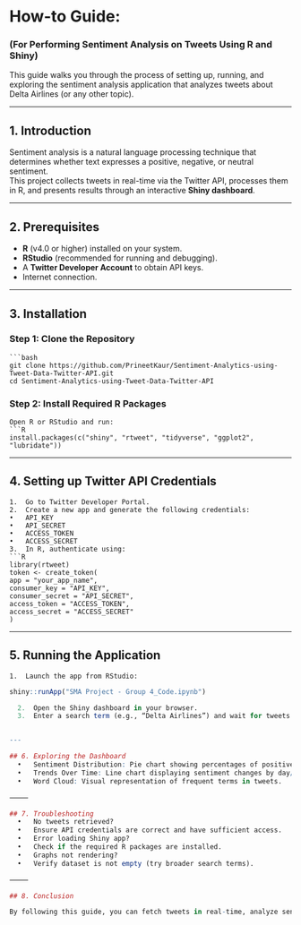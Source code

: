 # How-to Guide: 
### (For Performing Sentiment Analysis on Tweets Using R and Shiny)

This guide walks you through the process of setting up, running, and exploring the sentiment analysis application that analyzes tweets about Delta Airlines (or any other topic).

---

## 1. Introduction
Sentiment analysis is a natural language processing technique that determines whether text expresses a positive, negative, or neutral sentiment.  
This project collects tweets in real-time via the Twitter API, processes them in R, and presents results through an interactive **Shiny dashboard**.

---

## 2. Prerequisites
- **R** (v4.0 or higher) installed on your system.  
- **RStudio** (recommended for running and debugging).  
- A **Twitter Developer Account** to obtain API keys.  
- Internet connection.

---

## 3. Installation

### Step 1: Clone the Repository
    ```bash
    git clone https://github.com/PrineetKaur/Sentiment-Analytics-using-Tweet-Data-Twitter-API.git
    cd Sentiment-Analytics-using-Tweet-Data-Twitter-API

### Step 2: Install Required R Packages
    Open R or RStudio and run:
    ```R
    install.packages(c("shiny", "rtweet", "tidyverse", "ggplot2", "lubridate"))

---

## 4. Setting up Twitter API Credentials
	1.	Go to Twitter Developer Portal.
	2.	Create a new app and generate the following credentials:
	•	API_KEY
	•	API_SECRET
	•	ACCESS_TOKEN
	•	ACCESS_SECRET
	3.	In R, authenticate using:
    ```R
    library(rtweet)
    token <- create_token(
    app = "your_app_name",
    consumer_key = "API_KEY",
    consumer_secret = "API_SECRET",
    access_token = "ACCESS_TOKEN",
    access_secret = "ACCESS_SECRET"
    )

---

## 5. Running the Application
	1.	Launch the app from RStudio:
  ```R
  shiny::runApp("SMA Project - Group 4_Code.ipynb")

	2.	Open the Shiny dashboard in your browser.
	3.	Enter a search term (e.g., “Delta Airlines”) and wait for tweets to load.


---

## 6. Exploring the Dashboard
	•	Sentiment Distribution: Pie chart showing percentages of positive, negative, and neutral tweets.
	•	Trends Over Time: Line chart displaying sentiment changes by day/hour.
	•	Word Cloud: Visual representation of frequent terms in tweets.

⸻

## 7. Troubleshooting
	•	No tweets retrieved?
	•	Ensure API credentials are correct and have sufficient access.
	•	Error loading Shiny app?
	•	Check if the required R packages are installed.
	•	Graphs not rendering?
	•	Verify dataset is not empty (try broader search terms).

⸻

## 8. Conclusion

By following this guide, you can fetch tweets in real-time, analyze sentiment, and visualize insights interactively. This project demonstrates how social media analytics can help businesses understand customer perception.


